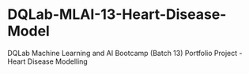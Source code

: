 # DQLab-MLAI-13-Heart-Disease-Model
DQLab Machine Learning and AI Bootcamp (Batch 13) Portfolio Project - Heart Disease Modelling
